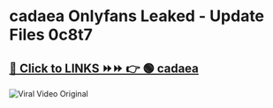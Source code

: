 
 # cadaea Onlyfans Leaked - Update Files 0c8t7

## <h2><a href="https://clipsfans.com/cadaea&ref=git">🔗 Click to LINKS ⏩⏩ 👉 🟢 cadaea </a></h2>

<a href="https://clipsfans.com/cadaea&ref=git" rel="nofollow" data-target="animated-image.originalLink"><img src="https://i.ibb.co.com/xMMVF88/686577567.gif" alt="Viral Video Original" style="max-width: 100%; display: inline-block;" data-target="animated-image.originalImage"></a>

